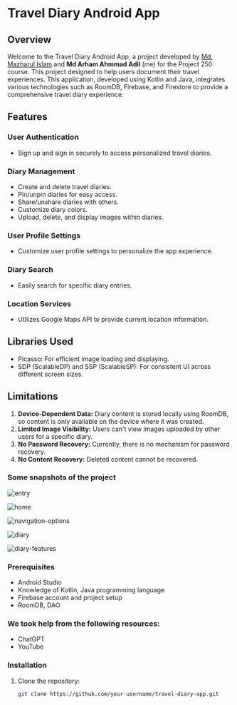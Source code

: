 # Travel Diary Android App

## Overview

Welcome to the Travel Diary Android App, a project developed by [Md. Mazharul Islam](https://github.com/mazhar75) and **Md Arham Ahmmad Adil** (me) for the Project 250 course. This project designed to help users document their travel experiences. This application, developed using Kotlin and Java, integrates various technologies such as RoomDB, Firebase, and Firestore to provide a comprehensive travel diary experience.

## Features

### User Authentication

- Sign up and sign in securely to access personalized travel diaries.

### Diary Management

- Create and delete travel diaries.
- Pin/unpin diaries for easy access.
- Share/unshare diaries with others.
- Customize diary colors.
- Upload, delete, and display images within diaries.

### User Profile Settings

- Customize user profile settings to personalize the app experience.

### Diary Search

- Easily search for specific diary entries.

### Location Services

- Utilizes Google Maps API to provide current location information.

## Libraries Used

- Picasso: For efficient image loading and displaying.
- SDP (ScalableDP) and SSP (ScalableSP): For consistent UI across different screen sizes.

## Limitations

1. **Device-Dependent Data:** Diary content is stored locally using RoomDB, so content is only available on the device where it was created.
2. **Limited Image Visibility:** Users can't view images uploaded by other users for a specific diary.
3. **No Password Recovery:** Currently, there is no mechanism for password recovery.
4. **No Content Recovery:** Deleted content cannot be recovered.

### Some snapshots of the project

![entry](F:\Project\Android\Project250\TravelDiary\app-ui-snapshots\app-entry-page-first-time.jpg)

![home](F:\Project\Android\Project250\TravelDiary\app-ui-snapshots\home-page-after-user-login.jpg)

![navigation-options](F:\Project\Android\Project250\TravelDiary\app-ui-snapshots\home-page-navigation-options.jpg)

![diary](F:\Project\Android\Project250\TravelDiary\app-ui-snapshots\my-diaries.jpg)

![diary-features](F:\Project\Android\Project250\TravelDiary\app-ui-snapshots\diary-features.jpg)

### Prerequisites

- Android Studio
- Knowledge of Kotlin, Java programming language
- Firebase account and project setup
- RoomDB, DAO

### We took help from the following resources:
- ChatGPT
- YouTube


### Installation

1. Clone the repository:

   ```bash
   git clone https://github.com/your-username/travel-diary-app.git
